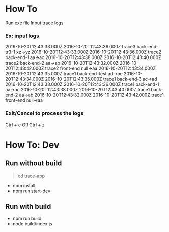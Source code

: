 # How To 
Run exe file 
Input trace logs

### Ex: input logs
2016-10-20T12:43:33.000Z 2016-10-20T12:43:36.000Z trace3 back-end-tr3-1 xz->yz
2016-10-20T12:43:33.000Z 2016-10-20T12:43:36.000Z trace2 back-end-1 aa->ac
2016-10-20T12:43:38.000Z 2016-10-20T12:43:40.000Z trace2 back-end-2 aa->ab
2016-10-20T12:43:32.000Z 2016-10-20T12:43:42.000Z trace2 front-end null->aa
2016-10-20T12:43:34.000Z 2016-10-20T12:43:35.000Z trace1 back-end-test ad->ae
2016-10-20T12:43:34.000Z 2016-10-20T12:43:35.000Z trace1 back-end-3 ac->ad
2016-10-20T12:43:33.000Z 2016-10-20T12:43:36.000Z trace1 back-end-1 aa->ac
2016-10-20T12:43:38.000Z 2016-10-20T12:43:40.000Z trace1 back-end-2 aa->ab
2016-10-20T12:43:32.000Z 2016-10-20T12:43:42.000Z trace1 front-end null->aa

### Exit/Cancel to process the logs
Ctrl + c OR Ctrl + z

# How To: Dev

## Run without build
> cd trace-app
* npm install
* npm run start-dev

## Run with build
* npm run build
* node build/index.js
